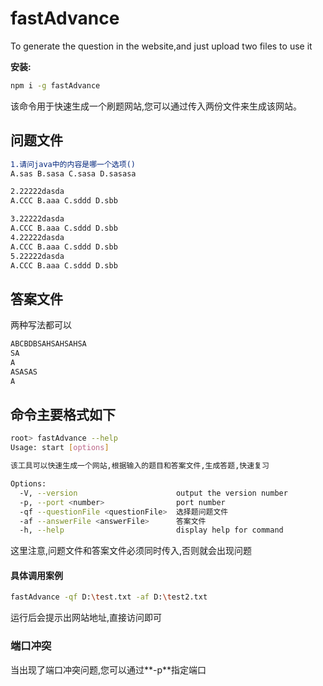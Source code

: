 # fastAdvance
To generate the question in the website,and just upload two files to use it

**安装:**

```bash
npm i -g fastAdvance
```

该命令用于快速生成一个刷题网站,您可以通过传入两份文件来生成该网站。

## 问题文件

```bash
1.请问java中的内容是哪一个选项()
A.sas B.sasa C.sasa D.sasasa

2.22222dasda
A.CCC B.aaa C.sddd D.sbb

3.22222dasda
A.CCC B.aaa C.sddd D.sbb
4.22222dasda
A.CCC B.aaa C.sddd D.sbb
5.22222dasda
A.CCC B.aaa C.sddd D.sbb

```



## 答案文件

两种写法都可以

```bash
ABCBDBSAHSAHSAHSA
SA
A
ASASAS
A
```

## 命令主要格式如下

```bash
root> fastAdvance --help
Usage: start [options]

该工具可以快速生成一个网站,根据输入的题目和答案文件,生成答题,快速复习

Options:
  -V, --version                      output the version number
  -p, --port <number>                port number
  -qf --questionFile <questionFile>  选择题问题文件
  -af --answerFile <answerFile>      答案文件
  -h, --help                         display help for command
```

这里注意,问题文件和答案文件必须同时传入,否则就会出现问题

#### 具体调用案例

```bash
fastAdvance -qf D:\test.txt -af D:\test2.txt

```

运行后会提示出网站地址,直接访问即可

### 端口冲突

当出现了端口冲突问题,您可以通过**-p**指定端口